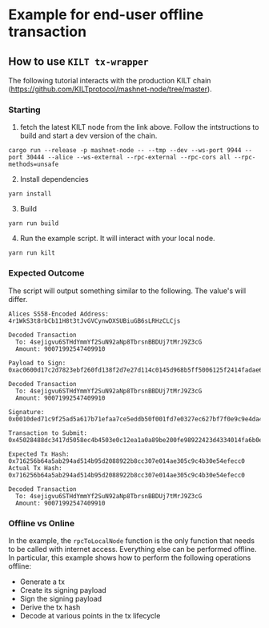 # Example for end-user offline transaction

## How to use `KILT tx-wrapper`

The following tutorial interacts with the production KILT chain (<https://github.com/KILTprotocol/mashnet-node/tree/master>).

### Starting

1. fetch the latest KILT node from the link above. Follow the intstructions to build and start a dev version of the chain.

```shell
cargo run --release -p mashnet-node -- --tmp --dev --ws-port 9944 --port 30444 --alice --ws-external --rpc-external --rpc-cors all --rpc-methods=unsafe
```

2. Install dependencies

```shell
yarn install
```

3. Build

```shell
yarn run build
```

4. Run the example script. It will interact with your local node.

```shell
yarn run kilt
```

### Expected Outcome

The script will output something similar to the following. The value's will differ.

```shell
Alices SS58-Encoded Address: 4r1WkS3t8rbCb11H8t3tJvGVCynwDXSUBiuGB6sLRHzCLCjs

Decoded Transaction
  To: 4sejigvu6STHdYmmYf2SuN92aNp8TbrsnBBDUj7tMrJ9Z3cG 
  Amount: 90071992547409910

Payload to Sign: 0xac0600d17c2d7823ebf260fd138f2d7e27d114c0145d968b5ff5006125f2414fadae6913f6ffffffffff3f01150100000800000002000000b0a7ed308ee3d3a1ade33110ee16a9e250569aba73215bdba9d43f11f4a19af2fa546fa6858119285211ed825095d163d4a7de50e2d1e9fe2110ab1ea035bb08

Decoded Transaction
  To: 4sejigvu6STHdYmmYf2SuN92aNp8TbrsnBBDUj7tMrJ9Z3cG
  Amount: 90071992547409910

Signature: 0x0010ded71c9f25ad5a617b71efaa7ce5eddb50f001fd7e0327ec627bf7f0e9c9e4da4d15b630d03fdee83304669e02214c9e38e42ab942191098a7a68ca48dff0c

Transaction to Submit: 0x45028488dc3417d5058ec4b4503e0c12ea1a0a89be200fe98922423d4334014fa6b0ee0010ded71c9f25ad5a617b71efaa7ce5eddb50f001fd7e0327ec627bf7f0e9c9e4da4d15b630d03fdee83304669e02214c9e38e42ab942191098a7a68ca48dff0c150100000600d17c2d7823ebf260fd138f2d7e27d114c0145d968b5ff5006125f2414fadae6913f6ffffffffff3f01

Expected Tx Hash: 0x716256b64a5ab294ad514b95d2088922b8cc307e014ae305c9c4b30e54efecc0
Actual Tx Hash: 0x716256b64a5ab294ad514b95d2088922b8cc307e014ae305c9c4b30e54efecc0

Decoded Transaction
  To: 4sejigvu6STHdYmmYf2SuN92aNp8TbrsnBBDUj7tMrJ9Z3cG
  Amount: 90071992547409910
```

### Offline vs Online

In the example, the `rpcToLocalNode` function is the only function that needs to be called with internet access. Everything else can be performed offline. In particular, this example shows how to perform the following operations offline:

* Generate a tx
* Create its signing payload
* Sign the signing payload
* Derive the tx hash
* Decode at various points in the tx lifecycle
